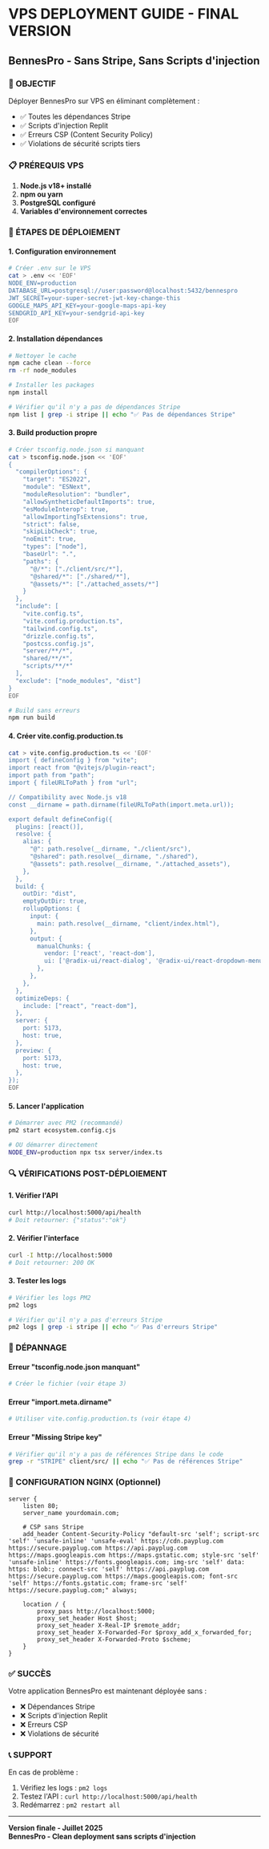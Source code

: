 # VPS DEPLOYMENT GUIDE - FINAL VERSION
## BennesPro - Sans Stripe, Sans Scripts d'injection

### 🎯 OBJECTIF
Déployer BennesPro sur VPS en éliminant complètement :
- ✅ Toutes les dépendances Stripe
- ✅ Scripts d'injection Replit
- ✅ Erreurs CSP (Content Security Policy)
- ✅ Violations de sécurité scripts tiers

### 📋 PRÉREQUIS VPS
1. **Node.js v18+ installé**
2. **npm ou yarn**
3. **PostgreSQL configuré**
4. **Variables d'environnement correctes**

### 🔧 ÉTAPES DE DÉPLOIEMENT

#### 1. Configuration environnement
```bash
# Créer .env sur le VPS
cat > .env << 'EOF'
NODE_ENV=production
DATABASE_URL=postgresql://user:password@localhost:5432/bennespro
JWT_SECRET=your-super-secret-jwt-key-change-this
GOOGLE_MAPS_API_KEY=your-google-maps-api-key
SENDGRID_API_KEY=your-sendgrid-api-key
EOF
```

#### 2. Installation dépendances
```bash
# Nettoyer le cache
npm cache clean --force
rm -rf node_modules

# Installer les packages
npm install

# Vérifier qu'il n'y a pas de dépendances Stripe
npm list | grep -i stripe || echo "✅ Pas de dépendances Stripe"
```

#### 3. Build production propre
```bash
# Créer tsconfig.node.json si manquant
cat > tsconfig.node.json << 'EOF'
{
  "compilerOptions": {
    "target": "ES2022",
    "module": "ESNext",
    "moduleResolution": "bundler",
    "allowSyntheticDefaultImports": true,
    "esModuleInterop": true,
    "allowImportingTsExtensions": true,
    "strict": false,
    "skipLibCheck": true,
    "noEmit": true,
    "types": ["node"],
    "baseUrl": ".",
    "paths": {
      "@/*": ["./client/src/*"],
      "@shared/*": ["./shared/*"],
      "@assets/*": ["./attached_assets/*"]
    }
  },
  "include": [
    "vite.config.ts",
    "vite.config.production.ts",
    "tailwind.config.ts",
    "drizzle.config.ts",
    "postcss.config.js",
    "server/**/*",
    "shared/**/*",
    "scripts/**/*"
  ],
  "exclude": ["node_modules", "dist"]
}
EOF

# Build sans erreurs
npm run build
```

#### 4. Créer vite.config.production.ts
```bash
cat > vite.config.production.ts << 'EOF'
import { defineConfig } from "vite";
import react from "@vitejs/plugin-react";
import path from "path";
import { fileURLToPath } from "url";

// Compatibility avec Node.js v18
const __dirname = path.dirname(fileURLToPath(import.meta.url));

export default defineConfig({
  plugins: [react()],
  resolve: {
    alias: {
      "@": path.resolve(__dirname, "./client/src"),
      "@shared": path.resolve(__dirname, "./shared"),
      "@assets": path.resolve(__dirname, "./attached_assets"),
    },
  },
  build: {
    outDir: "dist",
    emptyOutDir: true,
    rollupOptions: {
      input: {
        main: path.resolve(__dirname, "client/index.html"),
      },
      output: {
        manualChunks: {
          vendor: ['react', 'react-dom'],
          ui: ['@radix-ui/react-dialog', '@radix-ui/react-dropdown-menu'],
        },
      },
    },
  },
  optimizeDeps: {
    include: ["react", "react-dom"],
  },
  server: {
    port: 5173,
    host: true,
  },
  preview: {
    port: 5173,
    host: true,
  },
});
EOF
```

#### 5. Lancer l'application
```bash
# Démarrer avec PM2 (recommandé)
pm2 start ecosystem.config.cjs

# OU démarrer directement
NODE_ENV=production npx tsx server/index.ts
```

### 🔍 VÉRIFICATIONS POST-DÉPLOIEMENT

#### 1. Vérifier l'API
```bash
curl http://localhost:5000/api/health
# Doit retourner: {"status":"ok"}
```

#### 2. Vérifier l'interface
```bash
curl -I http://localhost:5000
# Doit retourner: 200 OK
```

#### 3. Tester les logs
```bash
# Vérifier les logs PM2
pm2 logs

# Vérifier qu'il n'y a pas d'erreurs Stripe
pm2 logs | grep -i stripe || echo "✅ Pas d'erreurs Stripe"
```

### 🚨 DÉPANNAGE

#### Erreur "tsconfig.node.json manquant"
```bash
# Créer le fichier (voir étape 3)
```

#### Erreur "import.meta.dirname"
```bash
# Utiliser vite.config.production.ts (voir étape 4)
```

#### Erreur "Missing Stripe key"
```bash
# Vérifier qu'il n'y a pas de références Stripe dans le code
grep -r "STRIPE" client/src/ || echo "✅ Pas de références Stripe"
```

### 🎉 CONFIGURATION NGINX (Optionnel)
```nginx
server {
    listen 80;
    server_name yourdomain.com;
    
    # CSP sans Stripe
    add_header Content-Security-Policy "default-src 'self'; script-src 'self' 'unsafe-inline' 'unsafe-eval' https://cdn.payplug.com https://secure.payplug.com https://api.payplug.com https://maps.googleapis.com https://maps.gstatic.com; style-src 'self' 'unsafe-inline' https://fonts.googleapis.com; img-src 'self' data: https: blob:; connect-src 'self' https://api.payplug.com https://secure.payplug.com https://maps.googleapis.com; font-src 'self' https://fonts.gstatic.com; frame-src 'self' https://secure.payplug.com;" always;
    
    location / {
        proxy_pass http://localhost:5000;
        proxy_set_header Host $host;
        proxy_set_header X-Real-IP $remote_addr;
        proxy_set_header X-Forwarded-For $proxy_add_x_forwarded_for;
        proxy_set_header X-Forwarded-Proto $scheme;
    }
}
```

### ✅ SUCCÈS
Votre application BennesPro est maintenant déployée sans :
- ❌ Dépendances Stripe
- ❌ Scripts d'injection Replit
- ❌ Erreurs CSP
- ❌ Violations de sécurité

### 📞 SUPPORT
En cas de problème :
1. Vérifiez les logs : `pm2 logs`
2. Testez l'API : `curl http://localhost:5000/api/health`
3. Redémarrez : `pm2 restart all`

---
**Version finale - Juillet 2025**  
**BennesPro - Clean deployment sans scripts d'injection**